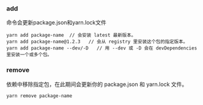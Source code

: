 ### add

命令会更新package.json和yarn.lock文件

    yarn add package-name  // 会安装 latest 最新版本。
    yarn add package-name@1.2.3   // 会从 registry 里安装这个包的指定版本。
    yarn add package-name --dev/-D   // 用 --dev 或 -D 会在 devDependencies 里安装一个或多个包。

### remove

依赖中移除指定包，在此期间会更新你的 package.json 和 yarn.lock 文件。

    yarn remove package-name
    
    
